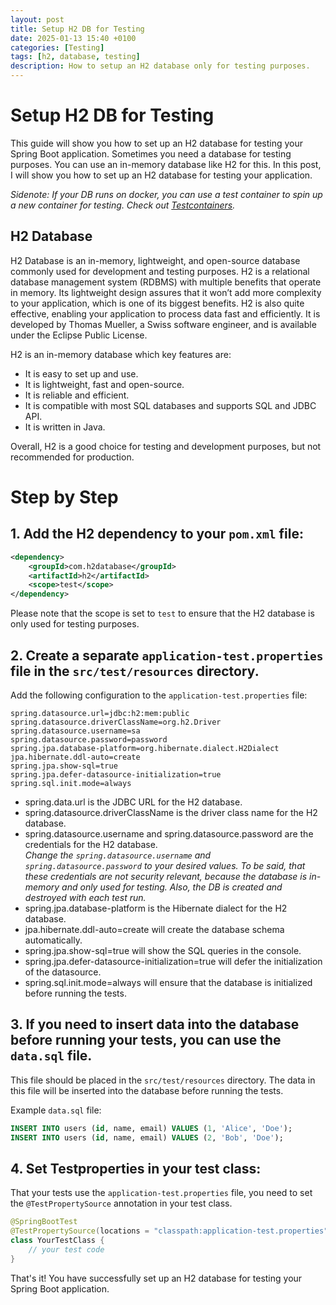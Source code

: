 ```yaml
---
layout: post
title: Setup H2 DB for Testing
date: 2025-01-13 15:40 +0100
categories: [Testing]
tags: [h2, database, testing]
description: How to setup an H2 database only for testing purposes.
---
```

# Setup H2 DB for Testing
This guide will show you how to set up an H2 database for testing your Spring Boot application.
Sometimes you need a database for testing purposes.
You can use an in-memory database like H2 for this.
In this post, I will show you how to set up an H2 database for testing your application.  

*Sidenote: If your DB runs on docker, you can use a test container to spin up a new container for testing. Check out [Testcontainers](https://www.testcontainers.org/).*
## H2 Database
H2 Database is an in-memory, lightweight, and open-source database commonly used for development and testing purposes.
H2 is a relational database management system (RDBMS) with multiple benefits that operate in memory.
Its lightweight design assures that it won’t add more complexity to your application,
which is one of its biggest benefits.
H2 is also quite effective, enabling your application to process data fast and efficiently.
It is developed by Thomas Mueller, a Swiss software engineer, and is available under the Eclipse Public License.

H2 is an in-memory database which key features are:
- It is easy to set up and use.
- It is lightweight, fast and open-source.
- It is reliable and efficient.
- It is compatible with most SQL databases and supports SQL and JDBC API.
- It is written in Java.

Overall, H2 is a good choice for testing and development purposes, but not recommended for production.

# Step by Step
## 1. Add the H2 dependency to your `pom.xml` file:
```xml
<dependency>
    <groupId>com.h2database</groupId>
    <artifactId>h2</artifactId>
    <scope>test</scope>
</dependency>
```
Please note that the scope is set to `test` to ensure that the H2 database is only used for testing purposes.

## 2. Create a separate `application-test.properties` file in the `src/test/resources` directory.

Add the following configuration to the `application-test.properties` file:
```properties
spring.datasource.url=jdbc:h2:mem:public
spring.datasource.driverClassName=org.h2.Driver
spring.datasource.username=sa
spring.datasource.password=password
spring.jpa.database-platform=org.hibernate.dialect.H2Dialect
jpa.hibernate.ddl-auto=create
spring.jpa.show-sql=true
spring.jpa.defer-datasource-initialization=true
spring.sql.init.mode=always
```
- spring.data.url is the JDBC URL for the H2 database.
- spring.datasource.driverClassName is the driver class name for the H2 database.
- spring.datasource.username and spring.datasource.password are the credentials for the H2 database.  
*Change the `spring.datasource.username` and `spring.datasource.password` to your desired values.
To be said, that these credentials are not security relevant,
because the database is in-memory and only used for testing.
Also, the DB is created and destroyed with each test run.*  
- spring.jpa.database-platform is the Hibernate dialect for the H2 database.
- jpa.hibernate.ddl-auto=create will create the database schema automatically.
- spring.jpa.show-sql=true will show the SQL queries in the console.
- spring.jpa.defer-datasource-initialization=true will defer the initialization of the datasource.
- spring.sql.init.mode=always will ensure that the database is initialized before running the tests.

## 3. If you need to insert data into the database before running your tests, you can use the `data.sql` file.
This file should be placed in the `src/test/resources` directory.
   The data in this file will be inserted into the database before running the tests.

Example `data.sql` file:
```sql
INSERT INTO users (id, name, email) VALUES (1, 'Alice', 'Doe');
INSERT INTO users (id, name, email) VALUES (2, 'Bob', 'Doe');
```

## 4. Set Testproperties in your test class:
That your tests use the `application-test.properties` file, you need to set the `@TestPropertySource` annotation in your test class.

```java
@SpringBootTest
@TestPropertySource(locations = "classpath:application-test.properties")
class YourTestClass {
    // your test code
}
```

That's it! You have successfully set up an H2 database for testing your Spring Boot application.
